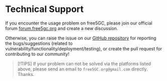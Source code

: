 <!-- Google tag (gtag.js) --> <script async src="https://www.googletagmanager.com/gtag/js?id=G-JETJ7TJ805"></script> <script> window.dataLayer = window.dataLayer || []; function gtag(){dataLayer.push(arguments);} gtag('js', new Date()); gtag('config', 'G-JETJ7TJ805'); </script>

# Technical Support

If you encounter the usage problem on free5GC, please join our official forum [forum.free5gc.org](https://forum.free5gc.org/) and create a new discussion.

Otherwise, you can raise the issue on our [GitHub repository](https://github.com/free5gc/free5gc) for reporting the bugs/suggestions (related to vulnerability/functionality/deployment/testing), or create the pull request for contributing to our community!

> [!TIPS]
> If your problem can not be solved via the platforms listed above, please send an email to `free5GC.org@gmail.com` directly.
> Thanks.
